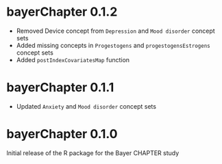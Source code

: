 # bayerChapter 0.1.2

- Removed Device concept from `Depression` and `Mood disorder` concept sets
- Added missing concepts in `Progestogens` and `progestogensEstrogens` concept sets
- Added `postIndexCovariatesMap` function

# bayerChapter 0.1.1

- Updated `Anxiety` and `Mood disorder` concept sets

# bayerChapter 0.1.0

Initial release of the R package for the Bayer CHAPTER study

